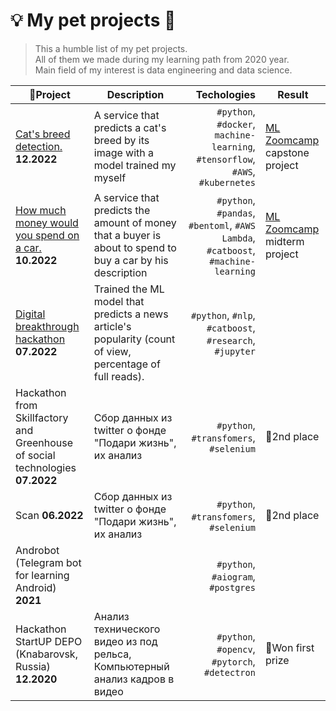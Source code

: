 # 💡 My pet projects 🐶
> This a humble list of my pet projects.  
> All of them we made during my learning path from 2020 year.  
> Main field of my interest is data engineering and data science.

| 🎱Project                                                                                                         | Description                                                                |                                                                       Techologies | Result                                                                                                        |
|-------------------------------------------------------------------------------------------------------------------|----------------------------------------------------------------------------|----------------------------------------------------------------------------------:|---------------------------------------------------------------------------------------------------------------|
| [Cat's breed detection.](https://github.com/rzabolotin/ml_zoomcamp_2022_project_2)  **12.2022**                   | A service that predicts a cat's breed by its image with a model trained my myself                                                                           |    `#python`, `#docker`, `machine-learning`, `#tensorflow`, `#AWS`, `#kubernetes` | [ML Zoomcamp](https://github.com/alexeygrigorev/mlbookcamp-code/tree/master/course-zoomcamp) capstone project |
| [How much money would you spend on a car.](https://github.com/rzabolotin/ml_zoomcamp_2022_project_1)  **10.2022** | A service that predicts the amount of money that a buyer is about to spend to buy a car by his description                                                                           | `#python`, `#pandas`, `#bentoml`, `#AWS Lambda`, `#catboost`, `#machine-learning` | [ML Zoomcamp](https://github.com/alexeygrigorev/mlbookcamp-code/tree/master/course-zoomcamp) midterm project  |
| [Digital breakthrough hackathon](https://github.com/rzabolotin/nlp_rbk_challenge) **07.2022**                     | Trained the ML model that predicts a news article's popularity (count of view, percentage of full reads).             |                            `#python`, `#nlp`, `#catboost`, `#research`, `#jupyter` |                                                                                                  |
| Hackathon from Skillfactory and Greenhouse of social technologies **07.2022**                                     | Сбор данных из twitter о фонде "Подари жизнь", их анализ                   |                                            `#python`, `#transfomers`, `#selenium` | 🥈2nd place                                                                                                   |
| Scan **06.2022**                                                                                                  | Сбор данных из twitter о фонде "Подари жизнь", их анализ                   |                                            `#python`, `#transfomers`, `#selenium` | 🥈2nd place                                                                                                   |
| Androbot (Telegram bot for learning Android) **2021**                                                             |                                                                            |                                                `#python`, `#aiogram`, `#postgres` |                                                                                                               |
| Hackathon StartUP DEPO (Knabarovsk, Russia) **12.2020**                                                           | Анализ технического видео из под рельса, Компьютерный анализ кадров в видео |                                    `#python`, `#opencv`, `#pytorch`, `#detectron` | 🥇Won first prize                                                                                             |

